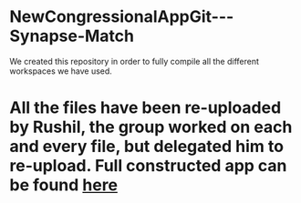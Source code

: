 # NewCongressionalAppGit---Synapse-Match
We  created this repository in order to fully compile all the different workspaces we have used. 

# All the files have been re-uploaded by Rushil, the group worked on each and every file, but delegated him to re-upload. Full constructed app can be found [here](https://drive.google.com/drive/folders/17wqE6RFeqJRcI_9V5w_D-dV4eKjVjeoH?usp=drive_link) 
